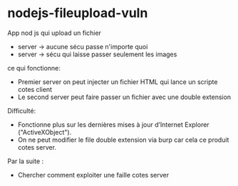# nodejs-fileupload-vuln



App nod js qui upload un fichier

- server -> aucune sécu passe n'importe quoi
- server -> sécu qui laisse passer seulement les images

ce qui fonctionne:

- Premier server on peut injecter un fichier HTML qui lance un scripte cotes client
- Le second server peut faire passer un fichier avec une double extension

Difficulté:

- Fonctionne plus sur les dernières mises à jour d’Internet Explorer ("ActiveXObject").
- On ne peut modifier le file double extension via burp car cela ce produit cotes server.

Par la suite :

- Chercher comment exploiter une faille cotes server


